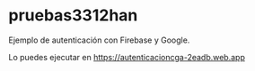 # pruebas3312han
Ejemplo de autenticación con Firebase y Google.


Lo puedes ejecutar en https://autenticacioncga-2eadb.web.app

